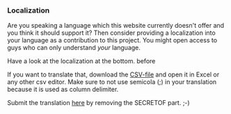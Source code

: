 ﻿### Localization

Are you speaking a language which this website currently doesn't offer and you think it should support it? 
Then consider providing a localization into your language as a contribution to this project. You might open access to guys who can only understand *your* language.

Have a look at the localization at the bottom. before

If you want to translate that, download the <a href=localization/csv>CSV-file</a> and open it in Excel or any other csv editor. 
Make sure to not use semicola (;) in your translation because it is used as column delimiter.

Submit the translation <a href="mailto:evermore@SECRETOFxeth.de?Subject=Format%20Exploration%20Projekt">here</a> by removing the SECRETOF part. ;-)